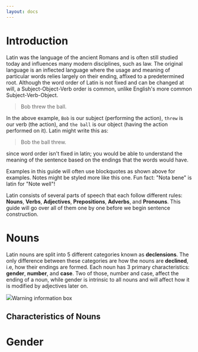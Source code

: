 ```yaml
---
layout: docs
---
```


# Introduction

Latin was the language of the ancient Romans and is often still studied today and influences many modern disciplines, such as law. The original language is an inflected language where the usage and meaning of particular words relies largely on their ending, affixed to a predetermined root. Although the word order of Latin is not fixed and can be changed at will, a Subject-Object-Verb order is common, unlike English's more common Subject-Verb-Object.

> Bob threw the ball.

In the above example, `Bob` is our subject (performing the action), `threw` is our verb (the action), and `the ball` is our object (having the action performed on it). Latin might write this as:

> Bob the ball threw.

since word order isn't fixed in latin; you would be able to understand the meaning of the sentence based on the endings that the words would have.

<div class="note"></div>
Examples in this guide will often use blockquotes as shown above for examples. Notes might be styled more like this one. Fun fact: "Nota bene" is latin for "Note well"!

Latin consists of several parts of speech that each follow different rules: **Nouns**, **Verbs**, **Adjectives**, **Prepositions**, **Adverbs**, and **Pronouns**. This guide will go over all of them one by one before we begin sentence construction.

# Nouns

Latin nouns are split into 5 different categories known as **declensions**. The only difference between these categories are how the nouns are **declined**, i.e, how their endings are formed. Each noun has 3 primary characteristics: **gender**, **number**, and **case**. Two of those, number and case, affect the ending of a noun, while gender is intrinsic to all nouns and will affect how it is modified by adjectives later on.

<p class="noteBoxes type1"><img src="exclamation-triangle-solid.svg" class="picture">Warning information box</p>

## Characteristics of Nouns

# Gender
